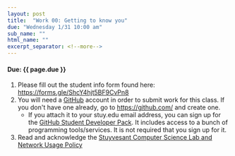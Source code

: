 ```yaml
---
layout: post
title:  "Work 00: Getting to know you"
due: "Wednesday 1/31 10:00 am"
sub_name: ""
html_name: ""
excerpt_separator: <!--more-->
---
```


#### Due: {{ page.due }}

1. Please fill out the student info form found here: <https://forms.gle/ShcY4hjt5BF9CvPn8>
2. You will need a [GitHub](https://github.com/) account in order to submit work for this class. If you don't have one already, go to <https://github.com/> and create one.
   * If you attach it to your stuy.edu email address, you can sign up for the [GitHub Student Developer Pack](https://education.github.com/pack). It includes access to a bunch of programming tools/services. It is not required that you sign up for it.
3. Read and acknowledge the [Stuyvesant Computer Science Lab and Network Usage Policy](https://forms.gle/PycRa5kJKXfG4ekK9)
